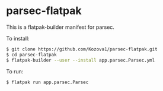 # parsec-flatpak
This is a flatpak-builder manifest for parsec.

To install:
```sh
$ git clone https://github.com/Kozova1/parsec-flatpak.git
$ cd parsec-flatpak
$ flatpak-builder --user --install app.parsec.Parsec.yml
```

To run:
```sh
$ flatpak run app.parsec.Parsec
```
